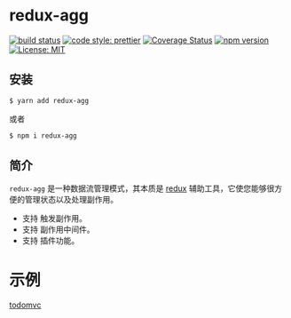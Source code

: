 # redux-agg

[![build status](https://travis-ci.com/zjx0905/redux-agg.svg?branch=master)](https://travis-ci.org/zjx0905/redux-agg)
[![code style: prettier](https://img.shields.io/badge/code_style-prettier-ff69b4.svg?style=flat-square)](https://github.com/prettier/prettier)
[![Coverage Status](https://coveralls.io/repos/github/zjx0905/redux-agg/badge.svg?branch=master)](https://coveralls.io/github/zjx0905/redux-agg?branch=master)
[![npm version](https://badge.fury.io/js/redux-agg.svg)](https://badge.fury.io/js/redux-agg)
[![License: MIT](https://img.shields.io/badge/License-MIT-brightgreen.svg)](https://opensource.org/licenses/MIT)

## 安装

```bash
$ yarn add redux-agg
```

或者

```bash
$ npm i redux-agg
```

## 简介

`redux-agg` 是一种数据流管理模式，其本质是 [redux](https://github.com/reduxjs/redux) 辅助工具，它使您能够很方便的管理状态以及处理副作用。

- 支持 触发副作用。
- 支持 副作用中间件。
- 支持 插件功能。

# 示例

[todomvc](https://github.com/zjx0905/redux-agg/examples/todomvc)
